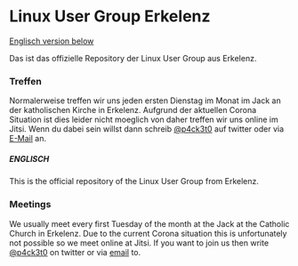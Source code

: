 # Linux User Group Erkelenz

[Englisch version below](#englisch)

Das ist das offizielle Repository der Linux User Group aus Erkelenz.

### Treffen

Normalerweise treffen wir uns jeden ersten Dienstag im Monat im Jack an der katholischen Kirche in Erkelenz. Aufgrund der aktuellen Corona Situation ist dies leider nicht moeglich von daher treffen wir uns online im Jitsi. Wenn du dabei sein willst dann schreib [@p4ck3t0](https://twitter.com/p4ck3t0) auf twitter oder via [E-Mail](https://p4ck3t0.de/about/) an.


##### ENGLISCH

This is the official repository of the Linux User Group from Erkelenz.

### Meetings

We usually meet every first Tuesday of the month at the Jack at the Catholic Church in Erkelenz. Due to the current Corona situation this is unfortunately not possible so we meet online at Jitsi. If you want to join us then write [@p4ck3t0](https://twitter.com/p4ck3t0) on twitter or via [email](https://p4ck3t0.de/about/) to.
